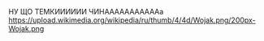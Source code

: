 НУ ЩО ТЕМКИИИИИИ ЧИНАААААААААААа
https://upload.wikimedia.org/wikipedia/ru/thumb/4/4d/Wojak.png/200px-Wojak.png

